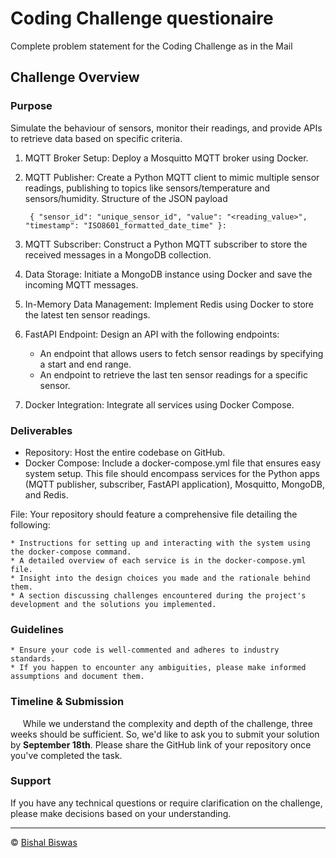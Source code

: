 # Coding Challenge questionaire

Complete problem statement for the Coding Challenge as in the Mail

## Challenge Overview

### Purpose

Simulate the behaviour of sensors, monitor their readings, and provide APIs to retrieve data based on specific criteria.

1. MQTT Broker Setup: Deploy a Mosquitto MQTT broker using Docker.
2. MQTT Publisher: Create a Python MQTT client to mimic multiple sensor readings, publishing to topics like sensors/temperature and sensors/humidity.
    Structure of the JSON payload

        { "sensor_id": "unique_sensor_id", "value": "<reading_value>", "timestamp": "ISO8601_formatted_date_time" }:
3. MQTT Subscriber: Construct a Python MQTT subscriber to store the received messages in a MongoDB collection.
4. Data Storage: Initiate a MongoDB instance using Docker and save the incoming MQTT messages.
5. In-Memory Data Management: Implement Redis using Docker to store the latest ten sensor readings.
6. FastAPI Endpoint: Design an API with the following endpoints:
    * An endpoint that allows users to fetch sensor readings by specifying a start and end range.
    * An endpoint to retrieve the last ten sensor readings for a specific sensor.
7. Docker Integration: Integrate all services using Docker Compose.

### Deliverables

* Repository: Host the entire codebase on GitHub.
* Docker Compose: Include a docker-compose.yml file that ensures easy system setup. This file should encompass services for the Python apps (MQTT publisher, subscriber, FastAPI application), Mosquitto, MongoDB, and Redis.

File: Your repository should feature a comprehensive file detailing the following:

    * Instructions for setting up and interacting with the system using the docker-compose command.
    * A detailed overview of each service is in the docker-compose.yml file.
    * Insight into the design choices you made and the rationale behind them.
    * A section discussing challenges encountered during the project's development and the solutions you implemented.

### Guidelines

    * Ensure your code is well-commented and adheres to industry standards.
    * If you happen to encounter any ambiguities, please make informed assumptions and document them.

### Timeline & Submission

&nbsp;&nbsp;&nbsp;&nbsp; While we understand the complexity and depth of the challenge, three weeks should be sufficient. So, we'd like to ask you to submit your solution by <b>September 18th</b>. Please share the GitHub link of your repository once you've completed the task.

### Support

If you have any technical questions or require clarification on the challenge, please make decisions based on your understanding.

---
&copy; [Bishal Biswas](mailto:b.biswas_94587@ieee.org)
